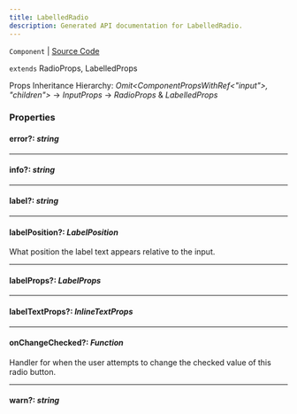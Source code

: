 ```yaml
---
title: LabelledRadio
description: Generated API documentation for LabelledRadio.
---
```


`Component` | [Source Code](https://github.com/mrCamelCode/jtjs-react/blob/0e141e63e22c212c71ce52ba40f0472cc9028516/lib/components/input/labelled/LabelledRadio.tsx#L8)

`extends` RadioProps, LabelledProps

Props Inheritance Hierarchy: _Omit<ComponentPropsWithRef<"input">, "children">_ -> _InputProps_ -> _RadioProps_ & _LabelledProps_

### Properties

#### error?: _string_

---

#### info?: _string_

---

#### label?: _string_

---

#### labelPosition?: _LabelPosition_

What position the label text appears relative to the input.

---

#### labelProps?: _LabelProps_

---

#### labelTextProps?: _InlineTextProps_

---

#### onChangeChecked?: _Function_

Handler for when the user attempts to change the checked value of this radio button.

---

#### warn?: _string_